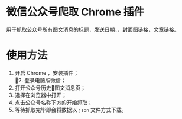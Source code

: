 # 微信公众号爬取 Chrome 插件
用于抓取公众号所有图文消息的标题，发送日期，，封面图链接，文章链接。

# 使用方法

1. 开启 Chrome ，安装插件；  
2. 登录电脑版微信；  
3. 打开公众号历史图文消息页；  
4. 选择在浏览器中打开；  
5. 点击公众号名称下方的开始抓取；
6. 等待抓取完毕即会将数据以 `json` 文件方式下载。
